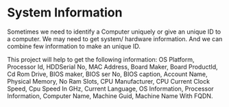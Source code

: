 # System Information

Sometimes we need to identify a Computer uniquely or give an unique ID to a computer. We may need to get system/ hardware information.
And we can combine few information to make an unique ID.

This project will help to get the following information:
OS Platform, 
Processor Id,
HDDSerial No,
MAC Address,
Board Maker,
Board ProductId,
Cd Rom Drive,
BIOS maker,
BIOS ser No,
BIOS caption,
Account Name,
Physical Memory,
No Ram Slots,
CPU Manufacturer,
CPU Current Clock Speed,
Cpu Speed In GHz, 
Current Language,
OS Information,
Processor Information,
Computer Name,
Machine Guid,
Machine Name With FQDN.
